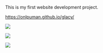 This is my first website development project.

https://onlpuman.github.io/glacy/

![](https://user-images.githubusercontent.com/94569843/195475945-d45f2bc7-54da-4a58-b46c-02250fcb0c4f.png)

![](https://user-images.githubusercontent.com/94569843/195475961-c531ce25-946d-4139-bdea-19516fc2cfc0.png)

![](https://user-images.githubusercontent.com/94569843/195475965-91a037db-c6b1-4b5d-9fb8-b4456f63a149.png)
